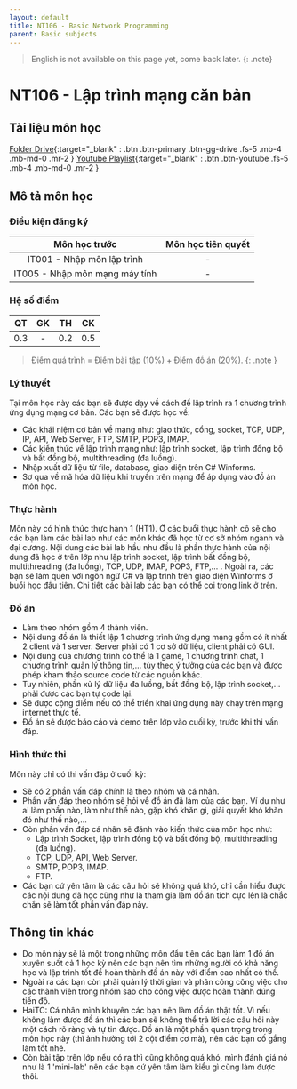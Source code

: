 ```yaml
---
layout: default
title: NT106 - Basic Network Programming
parent: Basic subjects
---
```


> English is not available on this page yet, come back later.
{: .note}

# NT106 - Lập trình mạng căn bản

## Tài liệu môn học

[Folder Drive](https://drive.google.com/drive/folders/1wJ-UHO9yJEp7b6oSx-Dh6Jxh36DOd5JL?usp=sharing){:target="_blank" : .btn .btn-primary .btn-gg-drive .fs-5 .mb-4 .mb-md-0 .mr-2 }
[Youtube Playlist](https://youtube.com/playlist?list=PLzGbLqPJwYz1wBmMQmbK8tdMFfW9Nu9DS&si=ZDJWARldaKjafRZ5){:target="_blank" : .btn .btn-youtube .fs-5 .mb-4 .mb-md-0 .mr-2 }

## Mô tả môn học

### Điều kiện đăng ký

| Môn học trước| Môn học tiên quyết  |
|------|-----|
| <center>IT001 - Nhập môn lập trình</center>| <center>-</center>|
| <center>IT005 - Nhập môn mạng máy tính</center>| <center>-</center>|

### Hệ số điểm

| QT   | GK   | TH  | CK  |
|------|------|-----|-----|
| <center> 0.3 </center>| <center> - </center>| <center> 0.2 </center>| <center>0.5</center> |

> Điểm quá trình = Điểm bài tập (10%) + Điểm đồ án (20%).
{: .note }

### Lý thuyết

Tại môn học này các bạn sẽ được dạy về cách để lập trình ra 1 chương trình ứng dụng mạng cơ bản. Các bạn sẽ được học về:
- Các khái niệm cơ bản về mạng như: giao thức, cổng, socket, TCP, UDP, IP, API, Web Server, FTP, SMTP, POP3, IMAP.
- Các kiến thức về lập trình mạng như: lập trình socket, lập trình đồng bộ và bất đồng bộ, multithreading (đa luồng).
- Nhập xuất dữ liệu từ file, database, giao diện trên C# Winforms.
- Sơ qua về mã hóa dữ liệu khi truyền trên mạng để áp dụng vào đồ án môn học.

### Thực hành

Môn này có hình thức thực hành 1 (HT1). Ở các buổi thực hành cô sẽ cho các bạn làm các bài lab như các môn khác đã học từ cơ sở nhóm ngành và đại cương. Nội dung các bài lab hầu như đều là phần thực hành của nội dung đã học ở trên lớp như lập trình socket, lập trình bất đồng bộ, multithreading (đa luồng), TCP, UDP, IMAP, POP3, FTP,... . Ngoài ra, các bạn sẽ làm quen với ngôn ngữ C# và lập trình trên giao diện Winforms ở buổi học đầu tiên. Chi tiết các bài lab các bạn có thể coi trong link ở trên.

### Đồ án

- Làm theo nhóm gồm 4 thành viên.
- Nội dung đồ án là thiết lập 1 chương trình ứng dụng mạng gồm có ít nhất 2 client và 1 server. Server phải có 1 cơ sở dữ liệu, client phải có GUI.
- Nội dung của chương trình có thể là 1 game, 1 chương trình chat, 1 chương trình quản lý thông tin,... tùy theo ý tưởng của các bạn và được phép kham thảo source code từ các nguồn khác.
- Tuy nhiên, phần xử lý dữ liệu đa luồng, bất đồng bộ, lập trình socket,... phải được các bạn tự code lại.
- Sẽ được cộng điểm nếu có thể triển khai ứng dụng này chạy trên mạng internet thực tế.
- Đồ án sẽ được báo cáo và demo trên lớp vào cuối kỳ, trước khi thi vấn đáp.

### Hình thức thi

Môn này chỉ có thi vấn đáp ở cuối kỳ:
- Sẽ có 2 phần vấn đáp chính là theo nhóm và cá nhân.
- Phần vấn đáp theo nhóm sẽ hỏi về đồ án đã làm của các bạn. Ví dụ như ai làm phần nào, làm như thế nào, gặp khó khăn gì, giải quyết khó khăn đó như thế nào,... 
- Còn phần vấn đáp cá nhân sẽ đánh vào kiến thức của môn học như:
    + Lập trình Socket, lập trình đồng bộ và bất đồng bộ, multithreading (đa luồng).
    + TCP, UDP, API, Web Server.
    + SMTP, POP3, IMAP.
    + FTP.
- Các bạn cứ yên tâm là các câu hỏi sẽ không quá khó, chỉ cần hiểu được các nội dung đã học cũng như là tham gia làm đồ án tích cực lên là chắc chắn sẽ làm tốt phần vấn đáp này.

## Thông tin khác
- Do môn này sẽ là một trong những môn đầu tiên các bạn làm 1 đồ án xuyên suốt cả 1 học kỳ nên các bạn nên tìm những người có khả năng học và lập trình tốt để hoàn thành đồ án này với điểm cao nhất có thể.
- Ngoài ra các bạn còn phải quản lý thời gian và phân công công việc cho các thành viên trong nhóm sao cho công việc được hoàn thành đúng tiến độ.
- HaiTC: Cá nhân mình khuyên các bạn nên làm đồ án thật tốt. Vì nếu không làm được đồ án thì các bạn sẽ không thể trả lời các câu hỏi này một cách rõ ràng và tự tin được. Đồ án là một phần quan trọng trong môn học này (thì ảnh hưởng tới 2 cột điểm cơ mà), nên các bạn cố gắng làm tốt nhé.
- Còn bài tập trên lớp nếu có ra thì cũng không quá khó, mình đánh giá nó như là 1 'mini-lab' nên các bạn cứ yên tâm làm kiểu gì cũng làm được thôi.
